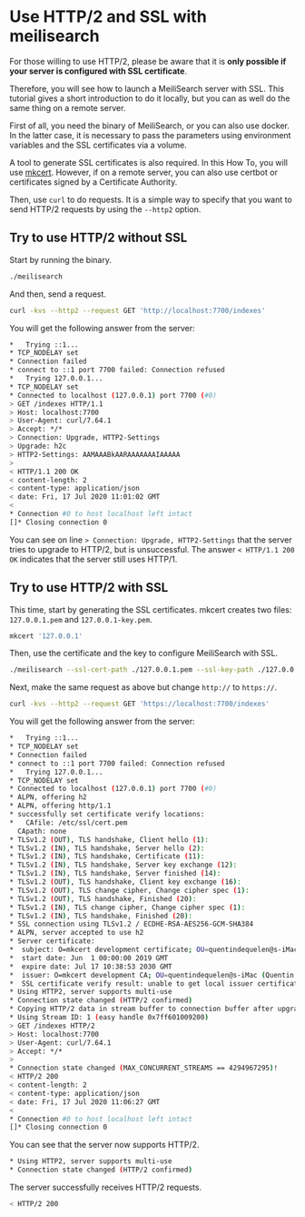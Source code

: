 # Use HTTP/2 and SSL with meilisearch

For those willing to use HTTP/2, please be aware that it is **only possible if your server is configured with SSL certificate**.

Therefore, you will see how to launch a MeiliSearch server with SSL. This tutorial gives a short introduction to do it locally, but you can as well do the same thing on a remote server.

First of all, you need the binary of MeiliSearch, or you can also use docker. In the latter case, it is necessary to pass the parameters using environment variables and the SSL certificates via a volume.

A tool to generate SSL certificates is also required. In this How To, you will use [mkcert](https://github.com/FiloSottile/mkcert). However, if on a remote server, you can also use certbot or certificates signed by a Certificate Authority.

Then, use `curl` to do requests. It is a simple way to specify that you want to send HTTP/2 requests by using the `--http2` option.

## Try to use HTTP/2 without SSL

Start by running the binary.

```bash
./meilisearch
```

And then, send a request.

```bash
curl -kvs --http2 --request GET 'http://localhost:7700/indexes'
```

You will get the following answer from the server:

```bash
*   Trying ::1...
* TCP_NODELAY set
* Connection failed
* connect to ::1 port 7700 failed: Connection refused
*   Trying 127.0.0.1...
* TCP_NODELAY set
* Connected to localhost (127.0.0.1) port 7700 (#0)
> GET /indexes HTTP/1.1
> Host: localhost:7700
> User-Agent: curl/7.64.1
> Accept: */*
> Connection: Upgrade, HTTP2-Settings
> Upgrade: h2c
> HTTP2-Settings: AAMAAABkAARAAAAAAAIAAAAA
>
< HTTP/1.1 200 OK
< content-length: 2
< content-type: application/json
< date: Fri, 17 Jul 2020 11:01:02 GMT
<
* Connection #0 to host localhost left intact
[]* Closing connection 0
```

You can see on line `> Connection: Upgrade, HTTP2-Settings` that the server tries to upgrade to HTTP/2, but is unsuccessful.
The answer `< HTTP/1.1 200 OK` indicates that the server still uses HTTP/1.

## Try to use HTTP/2 with SSL

This time, start by generating the SSL certificates. mkcert creates two files: `127.0.0.1.pem` and `127.0.0.1-key.pem`.

```bash
mkcert '127.0.0.1'
```

Then, use the certificate and the key to configure MeiliSearch with SSL.

```bash
./meilisearch --ssl-cert-path ./127.0.0.1.pem --ssl-key-path ./127.0.0.1-key.pem
```

Next, make the same request as above but change `http://` to `https://`.

```bash
curl -kvs --http2 --request GET 'https://localhost:7700/indexes'
```

You will get the following answer from the server:

```bash
*   Trying ::1...
* TCP_NODELAY set
* Connection failed
* connect to ::1 port 7700 failed: Connection refused
*   Trying 127.0.0.1...
* TCP_NODELAY set
* Connected to localhost (127.0.0.1) port 7700 (#0)
* ALPN, offering h2
* ALPN, offering http/1.1
* successfully set certificate verify locations:
*   CAfile: /etc/ssl/cert.pem
  CApath: none
* TLSv1.2 (OUT), TLS handshake, Client hello (1):
* TLSv1.2 (IN), TLS handshake, Server hello (2):
* TLSv1.2 (IN), TLS handshake, Certificate (11):
* TLSv1.2 (IN), TLS handshake, Server key exchange (12):
* TLSv1.2 (IN), TLS handshake, Server finished (14):
* TLSv1.2 (OUT), TLS handshake, Client key exchange (16):
* TLSv1.2 (OUT), TLS change cipher, Change cipher spec (1):
* TLSv1.2 (OUT), TLS handshake, Finished (20):
* TLSv1.2 (IN), TLS change cipher, Change cipher spec (1):
* TLSv1.2 (IN), TLS handshake, Finished (20):
* SSL connection using TLSv1.2 / ECDHE-RSA-AES256-GCM-SHA384
* ALPN, server accepted to use h2
* Server certificate:
*  subject: O=mkcert development certificate; OU=quentindequelen@s-iMac (Quentin de Quelen)
*  start date: Jun  1 00:00:00 2019 GMT
*  expire date: Jul 17 10:38:53 2030 GMT
*  issuer: O=mkcert development CA; OU=quentindequelen@s-iMac (Quentin de Quelen); CN=mkcert quentindequelen@s-iMac (Quentin de Quelen)
*  SSL certificate verify result: unable to get local issuer certificate (20), continuing anyway.
* Using HTTP2, server supports multi-use
* Connection state changed (HTTP/2 confirmed)
* Copying HTTP/2 data in stream buffer to connection buffer after upgrade: len=0
* Using Stream ID: 1 (easy handle 0x7ff601009200)
> GET /indexes HTTP/2
> Host: localhost:7700
> User-Agent: curl/7.64.1
> Accept: */*
>
* Connection state changed (MAX_CONCURRENT_STREAMS == 4294967295)!
< HTTP/2 200
< content-length: 2
< content-type: application/json
< date: Fri, 17 Jul 2020 11:06:27 GMT
<
* Connection #0 to host localhost left intact
[]* Closing connection 0
```

You can see that the server now supports HTTP/2.

```bash
* Using HTTP2, server supports multi-use
* Connection state changed (HTTP/2 confirmed)
```

The server successfully receives HTTP/2 requests.

```bash
< HTTP/2 200
```

